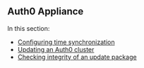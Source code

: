 ## Auth0 Appliance

In this section:

-  [Configuring time synchronization](@@env.BASE_URL@@/appliance/clock)
-  [Updating an Auth0 cluster](@@env.BASE_URL@@/appliance/update)
-  [Checking integrity of an update package](@@env.BASE_URL@@/checksum)